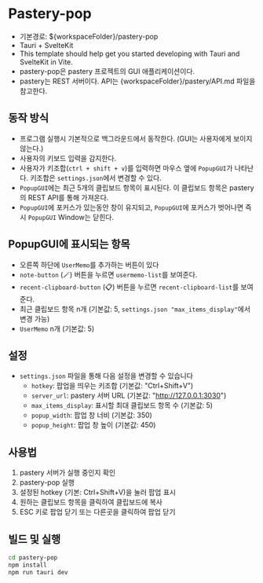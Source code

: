 # Pastery-pop

- 기본경로: ${workspaceFolder}/pastery-pop
- Tauri + SvelteKit
- This template should help get you started developing with Tauri and SvelteKit in Vite.
- pastery-pop은 pastery 프로젝트의 GUI 애플리케이션이다. 
- pastery는 REST 서버이다. API는 {workspaceFolder}/pastery/API.md 파일을 참고한다.

## 동작 방식

- 프로그램 실행시 기본적으로 백그라운드에서 동작한다. (GUI는 사용자에게 보이지 않는다.)
- 사용자의 키보드 입력을 감지한다. 
- 사용자가 키조합(`ctrl + shift + v`)를 입력하면 마우스 옆에 `PopupGUI`가 나타난다. 키조합은 `settings.json`에서 변경할 수 있다.
- `PopupGUI`에는 최근 5개의 클립보드 항목이 표시된다. 이 클립보드 항목은 pastery의 REST API를 통해 가져온다.
- `PopupGUI`에 포커스가 있는동안 창이 유지되고, `PopupGUI`에 포커스가 벗어나면 즉시 `PopupGUI` Window는 닫힌다.

## PopupGUI에 표시되는 항목

- 오른쪽 하단에 `UserMemo`를 추가하는 버튼이 있다
- `note-button` (🪄) 버튼을 누르면 `usermemo-list`를 보여준다.
- `recent-clipboard-button` (📋) 버튼을 누르면 `recent-clipboard-list`를 보여준다.
- 최근 클립보드 항목 n개 (기본값: 5, `settings.json "max_items_display"`에서 변경 가능)
- `UserMemo` n개 (기본값: 5)

## 설정

- `settings.json` 파일을 통해 다음 설정을 변경할 수 있습니다
  - `hotkey`: 팝업을 띄우는 키조합 (기본값: "Ctrl+Shift+V")
  - `server_url`: pastery 서버 URL (기본값: "http://127.0.0.1:3030")
  - `max_items_display`: 표시할 최대 클립보드 항목 수 (기본값: 5)
  - `popup_width`: 팝업 창 너비 (기본값: 350)
  - `popup_height`: 팝업 창 높이 (기본값: 450)

## 사용법

1. pastery 서버가 실행 중인지 확인
2. pastery-pop 실행
3. 설정된 hotkey (기본: Ctrl+Shift+V)을 눌러 팝업 표시
4. 원하는 클립보드 항목을 클릭하여 클립보드에 복사
5. ESC 키로 팝업 닫기 또는 다른곳을 클릭하여 팝업 닫기

## 빌드 및 실행

```bash
cd pastery-pop
npm install
npm run tauri dev
```
